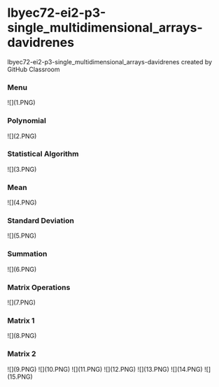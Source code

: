 # lbyec72-ei2-p3-single_multidimensional_arrays-davidrenes
lbyec72-ei2-p3-single_multidimensional_arrays-davidrenes created by GitHub Classroom
<h3>Menu</h3>
![](1.PNG)
<h3>Polynomial</h3>
![](2.PNG)
<h3>Statistical Algorithm</h3>
![](3.PNG)
<h3>Mean</h3>
![](4.PNG)
<h3>Standard Deviation</h3>
![](5.PNG)
<h3>Summation</h3>
![](6.PNG)
<h3>Matrix Operations</h3>
![](7.PNG)
<h3>Matrix 1</h3>
![](8.PNG)
<h3>Matrix 2</h3>
![](9.PNG)
![](10.PNG)
![](11.PNG)
![](12.PNG)
![](13.PNG)
![](14.PNG)
![](15.PNG)
